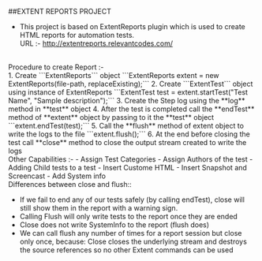 ##EXTENT REPORTS PROJECT

- This project is based on ExtentReports plugin which is used to create HTML reports for automation tests.<br/>
URL :- http://extentreports.relevantcodes.com/

<br/>
Procedure to create Report :-<br/>
1. Create ```ExtentReports``` object
	```ExtentReports extent = new ExtentReports(file-path, replaceExisting);```
2. Create ```ExtentTest``` object using instance of ExtentReports
	```ExtentTest test = extent.startTest("Test Name", "Sample description");```
3. Create the Step log using the **log** method in **test** object
4. After the test is completed call the **endTest** method of **extent** object by passing to it the **test** object
	```extent.endTest(test);```
5. Call the **flush** method of extent object to write the logs to the file
	```extent.flush();```
6. At the end before closing the test call **close** method to close the output stream created to write the logs

<br/>
Other Capabilities :-
- Assign Test Categories
- Assign Authors of the test
- Adding Child tests to a test
- Insert Custome HTML
- Insert Snapshot and Screencast
- Add System info


<br/>
Differences between close and flush::

- If we fail to end any of our tests safely (by calling endTest), close will still show them in the report with a warning sign. 
- Calling Flush will only write tests to the report once they are ended
- Close does not write SystemInfo to the report (flush does)
- We can call flush any number of times for a report session but close only once, because:
Close closes the underlying stream and destroys the source references so no other Extent commands can be used
